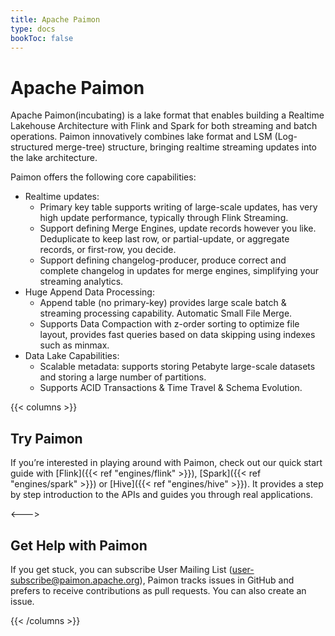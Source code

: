 ```yaml
---
title: Apache Paimon
type: docs
bookToc: false
---
```

<!--
Licensed to the Apache Software Foundation (ASF) under one
or more contributor license agreements.  See the NOTICE file
distributed with this work for additional information
regarding copyright ownership.  The ASF licenses this file
to you under the Apache License, Version 2.0 (the
"License"); you may not use this file except in compliance
with the License.  You may obtain a copy of the License at

  http://www.apache.org/licenses/LICENSE-2.0

Unless required by applicable law or agreed to in writing,
software distributed under the License is distributed on an
"AS IS" BASIS, WITHOUT WARRANTIES OR CONDITIONS OF ANY
KIND, either express or implied.  See the License for the
specific language governing permissions and limitations
under the License.
-->

# Apache Paimon

Apache Paimon(incubating) is a lake format that enables building a Realtime Lakehouse Architecture with Flink and Spark 
for both streaming and batch operations. Paimon innovatively combines lake format and LSM (Log-structured merge-tree) 
structure, bringing realtime streaming updates into the lake architecture.

Paimon offers the following core capabilities:

- Realtime updates:
  - Primary key table supports writing of large-scale updates, has very high update performance, typically through Flink Streaming.
  - Support defining Merge Engines, update records however you like. Deduplicate to keep last row, or partial-update, or aggregate records, or first-row, you decide.
  - Support defining changelog-producer, produce correct and complete changelog in updates for merge engines, simplifying your streaming analytics.
- Huge Append Data Processing:
  - Append table (no primary-key) provides large scale batch & streaming processing capability. Automatic Small File Merge.
  - Supports Data Compaction with z-order sorting to optimize file layout, provides fast queries based on data skipping using indexes such as minmax.
- Data Lake Capabilities: 
  - Scalable metadata: supports storing Petabyte large-scale datasets and storing a large number of partitions.
  - Supports ACID Transactions & Time Travel & Schema Evolution.

{{< columns >}}

## Try Paimon

If you’re interested in playing around with Paimon, check out our
quick start guide with [Flink]({{< ref "engines/flink" >}}), [Spark]({{< ref "engines/spark" >}}) or [Hive]({{< ref "engines/hive" >}}). It provides a step by
step introduction to the APIs and guides you through real applications.

<--->

## Get Help with Paimon

If you get stuck, you can subscribe User Mailing List (user-subscribe@paimon.apache.org),
Paimon tracks issues in GitHub and prefers to receive contributions as pull requests. You can also create an issue.

{{< /columns >}}
